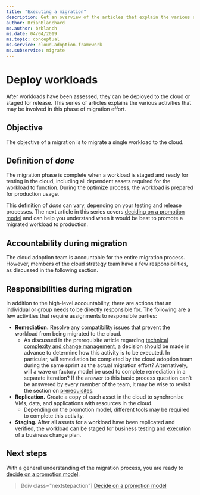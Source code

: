 ```yaml
---
title: "Executing a migration"
description: Get an overview of the articles that explain the various activities that may be involved in migrating a workload in Azure.
author: BrianBlanchard
ms.author: brblanch
ms.date: 04/04/2019
ms.topic: conceptual
ms.service: cloud-adoption-framework
ms.subservice: migrate
---
```


# Deploy workloads

After workloads have been assessed, they can be deployed to the cloud or staged for release. This series of articles explains the various activities that may be involved in this phase of migration effort.

## Objective

The objective of a migration is to migrate a single workload to the cloud.

## Definition of _done_

The migration phase is complete when a workload is staged and ready for testing in the cloud, including all dependent assets required for the workload to function. During the optimize process, the workload is prepared for production usage.

This definition of _done_ can vary, depending on your testing and release processes. The next article in this series covers [deciding on a promotion model](./promotion-models.md) and can help you understand when it would be best to promote a migrated workload to production.

## Accountability during migration

The cloud adoption team is accountable for the entire migration process. However, members of the cloud strategy team have a few responsibilities, as discussed in the following section.

## Responsibilities during migration

In addition to the high-level accountability, there are actions that an individual or group needs to be directly responsible for. The following are a few activities that require assignments to responsible parties:

- **Remediation.** Resolve any compatibility issues that prevent the workload from being migrated to the cloud.
  - As discussed in the prerequisite article regarding [technical complexity and change management](../prerequisites/technical-complexity.md), a decision should be made in advance to determine how this activity is to be executed. In particular, will remediation be completed by the cloud adoption team during the same sprint as the actual migration effort? Alternatively, will a wave or factory model be used to complete remediation in a separate iteration? If the answer to this basic process question can't be answered by every member of the team, it may be wise to revisit the section on [prerequisites](../prerequisites/index.md).
- **Replication.** Create a copy of each asset in the cloud to synchronize VMs, data, and applications with resources in the cloud.
  - Depending on the promotion model, different tools may be required to complete this activity.
- **Staging.** After all assets for a workload have been replicated and verified, the workload can be staged for business testing and execution of a business change plan.

## Next steps

With a general understanding of the migration process, you are ready to [decide on a promotion model](./promotion-models.md).

> [!div class="nextstepaction"]
> [Decide on a promotion model](./promotion-models.md)
